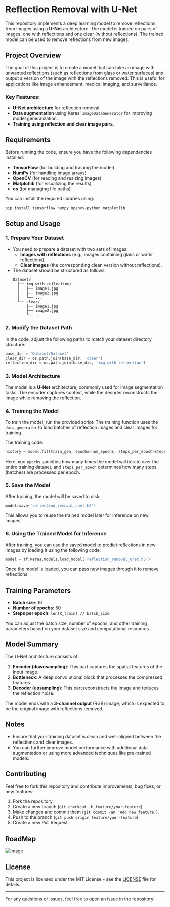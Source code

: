 
# Reflection Removal with U-Net

This repository implements a deep learning model to remove reflections from images using a **U-Net** architecture. The model is trained on pairs of images: one with reflections and one clear (without reflections). The trained model can be used to remove reflections from new images.

## Project Overview

The goal of this project is to create a model that can take an image with unwanted reflections (such as reflections from glass or water surfaces) and output a version of the image with the reflections removed. This is useful for applications like image enhancement, medical imaging, and surveillance.

### Key Features:
- **U-Net architecture** for reflection removal.
- **Data augmentation** using Keras' `ImageDataGenerator` for improving model generalization.
- **Training using reflection and clear image pairs**.

## Requirements

Before running the code, ensure you have the following dependencies installed:

- **TensorFlow** (for building and training the model)
- **NumPy** (for handling image arrays)
- **OpenCV** (for reading and resizing images)
- **Matplotlib** (for visualizing the results)
- **os** (for managing file paths)

You can install the required libraries using:

```bash
pip install tensorflow numpy opencv-python matplotlib
```

## Setup and Usage

### 1. **Prepare Your Dataset**
   - You need to prepare a dataset with two sets of images:
     - **Images with reflections** (e.g., images containing glass or water reflections).
     - **Clear images** (the corresponding clean version without reflections).
   - The dataset should be structured as follows:
     ```
     Dataset/
       ├── img with reflection/
       │   ├── image1.jpg
       │   ├── image2.jpg
       │   └── ...
       └── clear/
           ├── image1.jpg
           ├── image2.jpg
           └── ...
     ```

### 2. **Modify the Dataset Path**
   In the code, adjust the following paths to match your dataset directory structure:

   ```python
   base_dir = 'Dataset/Dataset'
   clear_dir = os.path.join(base_dir, 'clear')
   reflection_dir = os.path.join(base_dir, 'img with reflection')
   ```

### 3. **Model Architecture**
   The model is a **U-Net** architecture, commonly used for image segmentation tasks. The encoder captures context, while the decoder reconstructs the image while removing the reflection.

### 4. **Training the Model**
   To train the model, run the provided script. The training function uses the `data_generator` to load batches of reflection images and clear images for training.

   The training code:
   ```python
   history = model.fit(train_gen, epochs=num_epochs, steps_per_epoch=steps_per_epoch)
   ```

   Here, `num_epochs` specifies how many times the model will iterate over the entire training dataset, and `steps_per_epoch` determines how many steps (batches) are processed per epoch.

### 5. **Save the Model**
   After training, the model will be saved to disk:

   ```python
   model.save('reflection_removal_unet.h5')
   ```

   This allows you to reuse the trained model later for inference on new images.

### 6. **Using the Trained Model for Inference**
   After training, you can use the saved model to predict reflections in new images by loading it using the following code:

   ```python
   model = tf.keras.models.load_model('reflection_removal_unet.h5')
   ```

   Once the model is loaded, you can pass new images through it to remove reflections.

## Training Parameters

- **Batch size**: 16
- **Number of epochs**: 50
- **Steps per epoch**: `len(X_train) // batch_size`

You can adjust the batch size, number of epochs, and other training parameters based on your dataset size and computational resources.

## Model Summary

The U-Net architecture consists of:
1. **Encoder (downsampling)**: This part captures the spatial features of the input image.
2. **Bottleneck**: A deep convolutional block that processes the compressed features.
3. **Decoder (upsampling)**: This part reconstructs the image and reduces the reflection noise.

The model ends with a **3-channel output** (RGB) image, which is expected to be the original image with reflections removed.

## Notes

- Ensure that your training dataset is clean and well-aligned between the reflections and clear images.
- You can further improve model performance with additional data augmentation or using more advanced techniques like pre-trained models.

## Contributing

Feel free to fork this repository and contribute improvements, bug fixes, or new features!

1. Fork the repository.
2. Create a new branch (`git checkout -b feature/your-feature`).
3. Make changes and commit them (`git commit -am 'Add new feature'`).
4. Push to the branch (`git push origin feature/your-feature`).
5. Create a new Pull Request.

## RoadMap
![image](https://github.com/user-attachments/assets/cf5a40c7-8293-4ec9-9bc3-37aa69d5d0cc)


## License

This project is licensed under the MIT License - see the [LICENSE](LICENSE) file for details.

---

For any questions or issues, feel free to open an issue in the repository!
